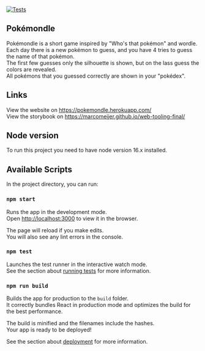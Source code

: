 [![Tests](https://github.com/MarcoMeijer/web-tooling-final/actions/workflows/node.js.yml/badge.svg)](https://github.com/MarcoMeijer/web-tooling-final/actions/workflows/node.js.yml)

## Pokémondle

Pokémondle is a short game inspired by "Who's that pokémon" and wordle.\
Each day there is a new pokémon to guess, and you have 4 tries to guess the name of that pokémon.\
The first few guesses only the silhouette is shown, but on the lass guess the colors are revealed.\
All pokémons that you guessed correctly are shown in your "pokédex".

## Links

View the website on https://pokemondle.herokuapp.com/ \
View the storybook on https://marcomeijer.github.io/web-tooling-final/

## Node version

To run this project you need to have node version 16.x installed.

## Available Scripts

In the project directory, you can run:

### `npm start`

Runs the app in the development mode.\
Open [http://localhost:3000](http://localhost:3000) to view it in the browser.

The page will reload if you make edits.\
You will also see any lint errors in the console.

### `npm test`

Launches the test runner in the interactive watch mode.\
See the section about [running tests](https://facebook.github.io/create-react-app/docs/running-tests) for more information.

### `npm run build`

Builds the app for production to the `build` folder.\
It correctly bundles React in production mode and optimizes the build for the best performance.

The build is minified and the filenames include the hashes.\
Your app is ready to be deployed!

See the section about [deployment](https://facebook.github.io/create-react-app/docs/deployment) for more information.
